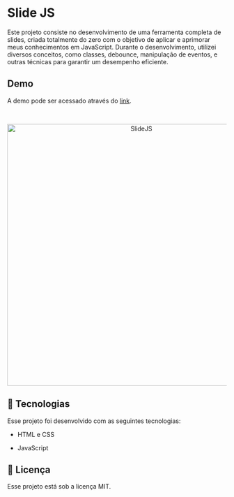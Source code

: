 
# **Slide JS**

Este projeto consiste no desenvolvimento de uma ferramenta completa de slides, criada totalmente do zero com o objetivo de aplicar e aprimorar meus conhecimentos em JavaScript. Durante o desenvolvimento, utilizei diversos conceitos, como classes, debounce, manipulação de eventos, e outras técnicas para garantir um desempenho eficiente.

## **Demo**

A demo pode ser acessado através do [link](https://lucasdasilva182.github.io/slide-JS/).  
  
<br>
  
<p  align="center">

<img  alt="SlideJS"  src="https://equivalent-apricot-peafowl.myfilebase.com/ipfs/QmQnQpV71C5WeKx1DWcgsC8rqA8xQ9tPFQ8p6efWhnW3FJ"  width="600px">

</p>

## 🚀 Tecnologias

Esse projeto foi desenvolvido com as seguintes tecnologias:

- HTML e CSS

- JavaScript 

  

## :memo: Licença

  

Esse projeto está sob a licença MIT.
